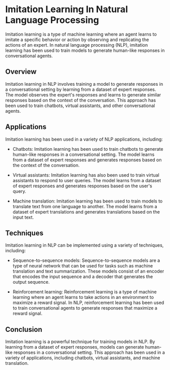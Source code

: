 # Imitation Learning In Natural Language Processing

Imitation learning is a type of machine learning where an agent learns to imitate a specific behavior or action by observing and replicating the actions of an expert. In natural language processing (NLP), imitation learning has been used to train models to generate human-like responses in conversational agents.

## Overview

Imitation learning in NLP involves training a model to generate responses in a conversational setting by learning from a dataset of expert responses. The model observes the expert's responses and learns to generate similar responses based on the context of the conversation. This approach has been used to train chatbots, virtual assistants, and other conversational agents.

## Applications

Imitation learning has been used in a variety of NLP applications, including:

- Chatbots: Imitation learning has been used to train chatbots to generate human-like responses in a conversational setting. The model learns from a dataset of expert responses and generates responses based on the context of the conversation.

- Virtual assistants: Imitation learning has also been used to train virtual assistants to respond to user queries. The model learns from a dataset of expert responses and generates responses based on the user's query.

- Machine translation: Imitation learning has been used to train models to translate text from one language to another. The model learns from a dataset of expert translations and generates translations based on the input text.

## Techniques

Imitation learning in NLP can be implemented using a variety of techniques, including:

- Sequence-to-sequence models: Sequence-to-sequence models are a type of neural network that can be used for tasks such as machine translation and text summarization. These models consist of an encoder that encodes the input sequence and a decoder that generates the output sequence.

- Reinforcement learning: Reinforcement learning is a type of machine learning where an agent learns to take actions in an environment to maximize a reward signal. In NLP, reinforcement learning has been used to train conversational agents to generate responses that maximize a reward signal.

## Conclusion

Imitation learning is a powerful technique for training models in NLP. By learning from a dataset of expert responses, models can generate human-like responses in a conversational setting. This approach has been used in a variety of applications, including chatbots, virtual assistants, and machine translation.
